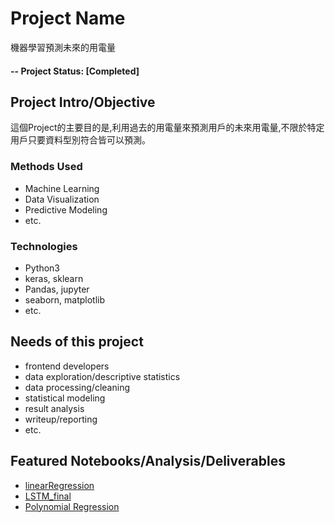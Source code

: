 # Project Name
機器學習預測未來的用電量

#### -- Project Status: [Completed]

## Project Intro/Objective
這個Project的主要目的是,利用過去的用電量來預測用戶的未來用電量,不限於特定用戶只要資料型別符合皆可以預測。

### Methods Used
* Machine Learning
* Data Visualization
* Predictive Modeling
* etc.

### Technologies
* Python3
* keras, sklearn
* Pandas, jupyter
* seaborn, matplotlib
* etc. 

## Needs of this project

- frontend developers
- data exploration/descriptive statistics
- data processing/cleaning
- statistical modeling
- result analysis
- writeup/reporting
- etc.


## Featured Notebooks/Analysis/Deliverables
* [linearRegression](https://nbviewer.jupyter.org/github/williron3960/linearRegression/blob/williron3960/LinearRegression1.ipynb)
* [LSTM_final](https://nbviewer.jupyter.org/github/williron3960/linearRegression/blob/master/LSTM_final.ipynb)
* [Polynomial Regression](https://nbviewer.jupyter.org/github/williron3960/linearRegression/blob/williron3960-patch-1/Polynomial%20Regression1.ipynb)



